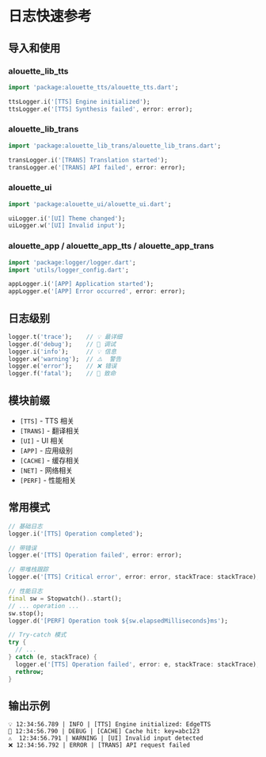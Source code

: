 # 日志快速参考

## 导入和使用

### alouette_lib_tts
```dart
import 'package:alouette_tts/alouette_tts.dart';

ttsLogger.i('[TTS] Engine initialized');
ttsLogger.e('[TTS] Synthesis failed', error: error);
```

### alouette_lib_trans
```dart
import 'package:alouette_lib_trans/alouette_lib_trans.dart';

transLogger.i('[TRANS] Translation started');
transLogger.e('[TRANS] API failed', error: error);
```

### alouette_ui
```dart
import 'package:alouette_ui/alouette_ui.dart';

uiLogger.i('[UI] Theme changed');
uiLogger.w('[UI] Invalid input');
```

### alouette_app / alouette_app_tts / alouette_app_trans
```dart
import 'package:logger/logger.dart';
import 'utils/logger_config.dart';

appLogger.i('[APP] Application started');
appLogger.e('[APP] Error occurred', error: error);
```

## 日志级别

```dart
logger.t('trace');    // 💡 最详细
logger.d('debug');    // 🐛 调试
logger.i('info');     // 💡 信息
logger.w('warning');  // ⚠️  警告
logger.e('error');    // ❌ 错误
logger.f('fatal');    // 👾 致命
```

## 模块前缀

- `[TTS]` - TTS 相关
- `[TRANS]` - 翻译相关
- `[UI]` - UI 相关
- `[APP]` - 应用级别
- `[CACHE]` - 缓存相关
- `[NET]` - 网络相关
- `[PERF]` - 性能相关

## 常用模式

```dart
// 基础日志
logger.i('[TTS] Operation completed');

// 带错误
logger.e('[TTS] Operation failed', error: error);

// 带堆栈跟踪
logger.e('[TTS] Critical error', error: error, stackTrace: stackTrace);

// 性能日志
final sw = Stopwatch()..start();
// ... operation ...
sw.stop();
logger.d('[PERF] Operation took ${sw.elapsedMilliseconds}ms');

// Try-catch 模式
try {
  // ...
} catch (e, stackTrace) {
  logger.e('[TTS] Operation failed', error: e, stackTrace: stackTrace);
  rethrow;
}
```

## 输出示例

```
💡 12:34:56.789 | INFO | [TTS] Engine initialized: EdgeTTS
🐛 12:34:56.790 | DEBUG | [CACHE] Cache hit: key=abc123
⚠️  12:34:56.791 | WARNING | [UI] Invalid input detected
❌ 12:34:56.792 | ERROR | [TRANS] API request failed
```
